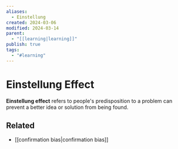 ```yaml
---
aliases:
  - Einstellung
created: 2024-03-06
modified: 2024-03-14
parent:
  - "[[learning|learning]]"
publish: true
tags:
  - "#learning"
---
```


# Einstellung Effect

**Einstellung effect** refers to people's predisposition to a problem can prevent a better idea or solution from being found.

## Related
- [[confirmation bias|confirmation bias]]